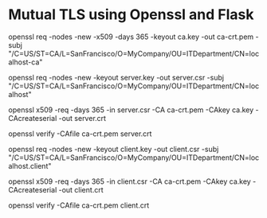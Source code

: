 # Mutual TLS using Openssl and Flask

openssl req -nodes -new -x509 -days 365 -keyout ca.key -out ca-crt.pem -subj "/C=US/ST=CA/L=SanFrancisco/O=MyCompany/OU=ITDepartment/CN=localhost-ca"

openssl req -nodes -new -keyout server.key -out server.csr -subj "/C=US/ST=CA/L=SanFrancisco/O=MyCompany/OU=ITDepartment/CN=localhost"

openssl x509 -req -days 365 -in server.csr -CA ca-crt.pem -CAkey ca.key -CAcreateserial -out server.crt

openssl verify -CAfile ca-crt.pem server.crt

openssl req -nodes -new -keyout client.key -out client.csr -subj "/C=US/ST=CA/L=SanFrancisco/O=MyCompany/OU=ITDepartment/CN=localhost.client"

openssl x509 -req -days 365 -in client.csr -CA ca-crt.pem -CAkey ca.key -CAcreateserial -out client.crt

openssl verify -CAfile ca-crt.pem client.crt